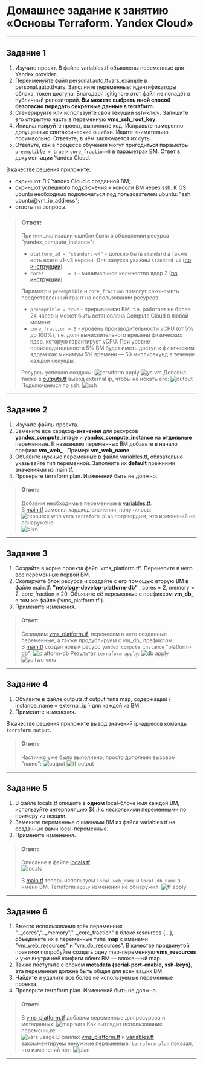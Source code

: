 # Домашнее задание к занятию «Основы Terraform. Yandex Cloud»  


------

## Задание 1

1. Изучите проект. В файле variables.tf объявлены переменные для Yandex provider.
2. Переименуйте файл personal.auto.tfvars_example в personal.auto.tfvars. Заполните переменные: идентификаторы облака, токен доступа. 
Благодаря .gitignore этот файл не попадёт в публичный репозиторий. **Вы можете выбрать иной способ безопасно передать секретные данные в terraform.**
3. Сгенерируйте или используйте свой текущий ssh-ключ. Запишите его открытую часть в переменную **vms_ssh_root_key**.
4. Инициализируйте проект, выполните код. Исправьте намеренно допущенные синтаксические ошибки. Ищите внимательно, посимвольно. Ответьте, в чём заключается их суть.
5. Ответьте, как в процессе обучения могут пригодиться параметры ```preemptible = true``` и ```core_fraction=5``` в параметрах ВМ. Ответ в документации Yandex Cloud.

В качестве решения приложите:

- скриншот ЛК Yandex Cloud с созданной ВМ;
- скриншот успешного подключения к консоли ВМ через ssh. К OS ubuntu необходимо подключаться под пользователем ubuntu: "ssh ubuntu@vm_ip_address";
- ответы на вопросы.

> ### Ответ:
> При инициализации ошибки были в объявлении ресурса "yandex_compute_instance":   
> - `platform_id = "standart-v4"` - должно быть `standard` а также есть всего v1-v3 версии. Для запуска укажем `standard-v1`  ([по инструкции](https://cloud.yandex.ru/docs/compute/concepts/vm-platforms))
> - `cores         = 1` - минимальное количество ядер 2 ([по инструкции](https://cloud.yandex.ru/docs/compute/concepts/performance-levels)) 
> 
> Параметры `preemptible` и `core_fraction` помогут сэкономить предоставленный грант на использовании ресурсов:
> - `preemptible = true` - прерываемая ВМ, т.е. работает не более 24 часов и может быть остановлена Compute Cloud в любой момент
> - `core_fraction = 5` - уровень производительности vCPU (от 5% до 100%), т.е. доля вычислительного времени физических ядер, которую гарантирует vCPU. 
> При уровне производительности 5% ВМ будет иметь доступ к физическим ядрам как минимум 5% времени — 50 миллисекунд в течение каждой секунды.
> 
> Ресурсы успешно созданы: 
> ![terraform apply](01.png)
> ![yc vm](02.png)
> Добавил также в [outputs.tf](03-ter/02-basics/src/outputs.tf) вывод external ip, чтобы не искать его:
> ![output](03.png)
> Подключаемся по ssh:
> ![ssh](04.png)

------

## Задание 2

1. Изучите файлы проекта.
2. Замените все хардкод-**значения** для ресурсов **yandex_compute_image** и **yandex_compute_instance** на **отдельные** переменные. К названиям переменных ВМ добавьте в начало префикс **vm_web_** .  Пример: **vm_web_name**.
3. Объявите нужные переменные в файле variables.tf, обязательно указывайте тип переменной. Заполните их **default** прежними значениями из main.tf. 
4. Проверьте terraform plan. Изменений быть не должно. 

> #### Ответ:
> Добавим необходимые переменные в [variables.tf](03-ter/02-basics/src/variables.tf).  
> В [main.tf](03-ter/02-basics/src/main.tf) заменил хардкод-значения, получилось:  
> ![resource with vars](img/05.png) 
> `terraform plan` подтвердим, что изменений не обнаружено:  
> ![plan](img/06.png)  
> 

------

## Задание 3
 
1. Создайте в корне проекта файл 'vms_platform.tf'. Перенесите в него все переменные первой ВМ.
2. Скопируйте блок ресурса и создайте с его помощью вторую ВМ в файле main.tf: **"netology-develop-platform-db"** ,  cores  = 2, memory = 2, core_fraction = 20. Объявите её переменные с префиксом **vm_db_** в том же файле ('vms_platform.tf').
3. Примените изменения.

> #### Ответ:
> Создадим [vms_platform.tf](03-ter/02-basics/src/vms_platform.tf), перенесем в него созданные переменные, а также продублируем с vm_db_ префиксом.  
> В [main.tf](03-ter/02-basics/src/main.tf) создал новый ресурс `yandex_compute_instance` "platform-db":
> ![platform-db](07.png) 
> Результат `terraform apply`:
> ![db apply](08.png) 
> ![yc two vms](09.png)  

------

## Задание 4

1. Объявите в файле outputs.tf output типа map, содержащий { instance_name = external_ip } для каждой из ВМ.
2. Примените изменения.

В качестве решения приложите вывод значений ip-адресов команды ```terraform output```.

> #### Ответ:
> Частично уже было выполнено, просто дополним вызовом "name": 
> ![output](10.png) 
> ![tf output](11.png)  

------

## Задание 5
 
1. В файле locals.tf опишите в **одном** local-блоке имя каждой ВМ, используйте интерполяцию ${..} с несколькими переменными по примеру из лекции.
2. Замените переменные с именами ВМ из файла variables.tf на созданные вами local-переменные.
3. Примените изменения.

> #### Ответ:
> Описание в файле [locals.tf](03-ter/02-basics/src/locals.tf):  
> ![locals](12.png)
> 
> В [main.tf](03-ter/02-basics/src/main.tf) теперь используем `local.web_name` и `local.db_name` в имени ВМ.  Terraform `apply` изменений не обнаружил:
> ![tf apply](13.png) 

------

## Задание 6

1. Вместо использования трёх переменных  ".._cores",".._memory",".._core_fraction" в блоке  resources {...}, объедините их в переменные типа **map** с именами "vm_web_resources" и "vm_db_resources". В качестве продвинутой практики попробуйте создать одну map-переменную **vms_resources** и уже внутри неё конфиги обеих ВМ — вложенный map.
2. Также поступите с блоком **metadata {serial-port-enable, ssh-keys}**, эта переменная должна быть общая для всех ваших ВМ.
3. Найдите и удалите все более не используемые переменные проекта.
4. Проверьте terraform plan. Изменений быть не должно.

> #### Ответ:
> В [vms_platform.tf](03-ter/02-basics/src/vms_platform.tf) добавим переменные для ресурсов и метаданных:
> ![map vars](14.png) 
> Как выглядит использование переменных:  
> ![vars usage](15.png) 
> В файлах [vms_platform.tf](03-ter/02-basics/src/vms_platform.tf) и [variables.tf](03-ter/02-basics/src/variables.tf) закомментируем ненужные переменные.
> `terraform plan` показал, что изменений нет:
> ![plan](16.png) 
> 

------
